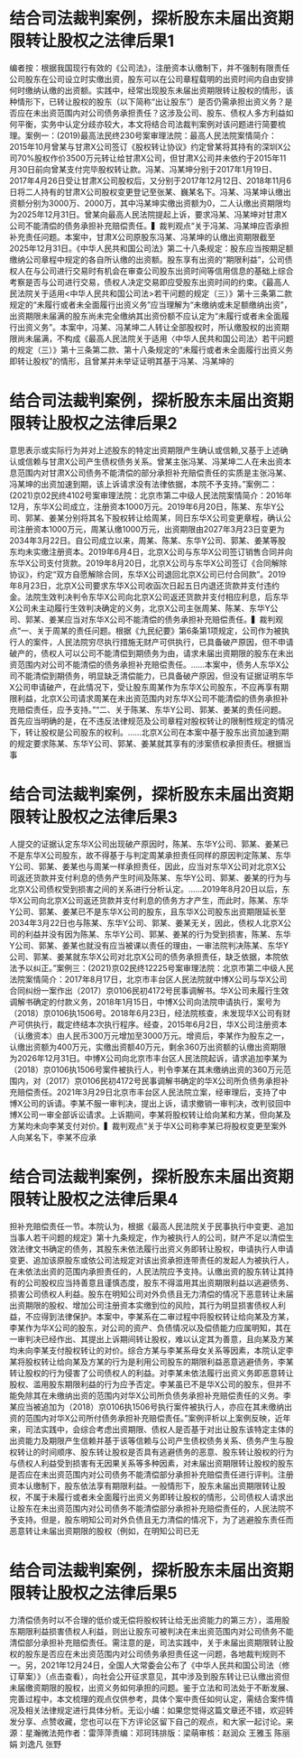 # 结合司法裁判案例，探析股东未届出资期限转让股权之法律后果1

编者按：根据我国现行有效的《公司法》，注册资本认缴制下，并不强制有限责任公司股东在公司设立时实缴出资，股东可以在公司章程载明的出资时间内自由安排何时缴纳认缴的出资额。实践中，经常出现股东未届出资期限转让股权的情形，该种情形下，已转让股权的股东（以下简称“出让股东”）是否仍需承担出资义务？是否应在未出资范围内对公司债务承担责任？这涉及公司、股东、债权人多方利益如何平衡，实务中认定分歧亦较大，本文将结合司法裁判案例对该问题进行简要梳理。案例一：(2019)最高法民终230号案审理法院：最高人民法院案情简介：2015年10月曾某与甘肃X公司签订《股权转让协议》约定曾某将其持有的深圳X公司70%股权作价3500万元转让给甘肃X公司，但甘肃X公司并未依约于2015年11月30日前向曾某支付完毕股权转让款。冯某、冯某坤分别于2017年1月19日、2017年4月26日受让甘肃X公司股权后，又分别于2017年12月12日、2018年11月6日将二人持有的甘肃X公司股权变更登记至张某、巍某名下。冯某、冯某坤认缴出资额分别为3000万、2000万，其中冯某坤实缴出资额为0，二人认缴出资期限均为2025年12月31日。曾某向最高人民法院提起上诉，要求冯某、冯某坤对甘肃X公司不能清偿的债务承担补充赔偿责任。▍裁判观点“关于冯某、冯某坤应否承担补充责任问题。本案中，甘肃X公司原股东冯某、冯某坤的认缴出资期限截至2025年12月31日。《中华人民共和国公司法》第二十八条规定：股东应当按期足额缴纳公司章程中规定的各自所认缴的出资额。股东享有出资的“期限利益”，公司债权人在与公司进行交易时有机会在审查公司股东出资时间等信用信息的基础上综合考察是否与公司进行交易，债权人决定交易即应受股东出资时间的约束。《最高人民法院关于适用<中华人民共和国公司法>若干问题的规定（三）》第十三条第二款规定的“未履行或者未全面履行出资义务”应当理解为“未缴纳或未足额缴纳出资”，出资期限未届满的股东尚未完全缴纳其出资份额不应认定为“未履行或者未全面履行出资义务”。本案中，冯某、冯某坤二人转让全部股权时，所认缴股权的出资期限尚未届满，不构成《最高人民法院关于适用〈中华人民共和国公司法〉若干问题的规定（三）》第十三条第二款、第十八条规定的“未履行或者未全面履行出资义务即转让股权”的情形，且曾某并未举证证明其基于冯某、冯某坤的

# 结合司法裁判案例，探析股东未届出资期限转让股权之法律后果2

意思表示或实际行为并对上述股东的特定出资期限产生确认或信赖,又基于上述确认或信赖与甘肃X公司产生债权债务关系。曾某主张冯某、冯某坤二人在未出资本息范围内对甘肃X公司债务不能清偿的部分承担补充赔偿责任的实质是主张冯某、冯某坤的出资加速到期，该上诉请求没有法律依据，本院不予支持。”案例二：(2021)京02民终4102号案审理法院：北京市第二中级人民法院案情简介：2016年12月，东华X公司成立，注册资本1000万元。2019年6月20日，陈某、东华Y公司、郭某、姜某分别将其名下股权转让给周某，同日东华X公司变更章程，确认公司注册资本1000万元，周某认缴1000万元，出资期限由2027年3月23日变更为2034年3月22日。自公司成立以来，周某、陈某、东华Y公司、郭某、姜某等股东均未实缴注册资本。2019年6月4日，北京X公司与东华X公司签订销售合同并向东华X公司支付货款。2019年8月20日，北京X公司与东华X公司签订《合同解除协议》，约定“双方自愿解除合同，东华X公司退回北京X公司已付合同款”。2019年8月23日，北京X公司要求东华X公司收函次日起五日内退还货款并支付违约金。法院生效判决判令东华X公司向北京X公司返还货款并支付相应利息，后东华X公司未主动履行生效判决确定的义务，北京X公司主张周某、陈某、东华Y公司、郭某、姜某应当对东华X公司不能清偿的债务承担补充赔偿责任。▍裁判观点“一、关于周某的责任问题。根据《九民纪要》第6条第1项规定，公司作为被执行人的案件，人民法院穷尽执行措施无财产可供执行，已具备破产原因，但不申请破产的，债权人可以公司不能清偿到期债务为由，请求未届出资期限的股东在未出资范围内对公司不能清偿的债务承担补充赔偿责任。……本案中，债务人东华X公司不能清偿到期债务，明显缺乏清偿能力，已具备破产原因，但没有证据证明东华X公司申请破产，在此情况下，受让股东周某作为东华X公司股东，不应再享有期限利益，北京X公司请求周某在未出资范围内对东华X公司不能清偿的债务承担补充赔偿责任，应予支持。”“二、关于陈某、东华Y公司、郭某、姜某的责任问题。首先应当明确的是，在不违反法律规范及公司章程对股权转让的限制性规定的情况下，转让股权是公司股东的权利。……北京X公司在本案中基于股东出资加速到期的规定要求陈某、东华Y公司、郭某、姜某就其享有的涉案债权承担责任。根据当事

# 结合司法裁判案例，探析股东未届出资期限转让股权之法律后果3

人提交的证据认定东华X公司出现破产原因时，陈某、东华Y公司、郭某、姜某已不是东华X公司股东，故不得基于与判定周某承担责任同样的原因判定陈某、东华Y公司、郭某、姜某也与周某一样承担责任，因此，应当对东华X公司对北京X公司返还货款并支付利息的债务产生时间及陈某、东华Y公司、郭某、姜某的行为与北京X公司债权受到损害之间的关系进行分析认定。……2019年8月20日以后，东华X公司向北京X公司返还货款并支付利息的债务方才产生，而此时，陈某、东华Y公司、郭某、姜某已不是东华X公司的股东，且东华X公司股东出资期限延长至2034年3月22日也与陈某、东华Y公司、郭某、姜某无关，因此，债权人北京X公司的利益并没有因为陈某、东华Y公司、郭某、姜某的行为受到损害，陈某、东华Y公司、郭某、姜某也就没有应当被课以责任的理由，一审法院判决陈某、东华Y公司、郭某、姜某就东华X公司对北京X公司的债务承担责任，缺乏依据，本院依法予以纠正。”案例三：(2021)京02民终12225号案审理法院：北京市第二中级人民法院案情简介：2017年8月17日，北京市丰台区人民法院就中博X公司与华X公司合同纠纷一案作出（2017）京0106民初4172号民事调解书。华X公司未履行生效调解书确定的付款义务，2018年1月15日，中博X公司向法院申请执行，案号为（2018）京0106执1506号。2018年6月23日，经法院核查，未发现华X公司有财产可供执行，裁定终结本次执行程序。经查，2015年6月2日，华X公司注册资本（认缴资本）由人民币300万元增加至3000万元。增资后，李某作为股东之一，认缴出资额为400万元，实缴出资额40万元，剩余360万出资额的认缴出资期限为2026年12月31日。中博X公司向北京市丰台区人民法院起诉，请求追加李某为（2018）京0106执1506号案件被执行人，判令李某在其未缴纳出资的360万元范围内，对（2017）京0106民初4172号民事调解书确定的华X公司所负债务承担补充赔偿责任。2021年3月29日北京市丰台区人民法院立案，经审理后，支持了中博X公司的诉请。李某不服一审判决，提出上诉，请求撤销一审判决，改判驳回中博X公司一审全部诉讼请求。上诉期间，李某将股权转让给向某和方某，但向某及方某均未向李某支付对价。▍裁判观点“关于华X公司称李某已将股权变更至案外人向某名下，李某不应承

# 结合司法裁判案例，探析股东未届出资期限转让股权之法律后果4

担补充赔偿责任一节。本院认为，根据《最高人民法院关于民事执行中变更、追加当事人若干问题的规定》第十九条规定，作为被执行人的公司，财产不足以清偿生效法律文书确定的债务，其股东未依法履行出资义务即转让股权，申请执行人申请变更、追加该原股东或依公司法规定对该出资承担连带责任的发起人为被执行人，在未依法出资的范围内承担责任的，人民法院应予支持。认缴出资的股东转让其持有的公司股权应当持善意且谨慎态度，股东不得滥用其出资期限利益以逃避债务、损害公司债权人利益。股东在明知公司对外负债且无力清偿的情况下恶意转让未届出资期限的股权、增加公司注册资本实缴到位的风险，其行为明显损害债权人利益，不应得到法律保护。本案中，李某系在二审过程中将股权转让给向某及方某，李某作为华X公司的股东，对公司的资产、负债情况以及偿债能力应属明知，其在一审判决已经作出、其提出上诉期间转让股权，难以认定其为善意，且向某及方某均未向李某支付股权转让的对价。综合方某与李某系母女关系等因素，本院认定李某将股权转让给向某及方某的行为是利用公司股东的期限利益恶意逃避债务，李某转让股权的行为侵害了公司债权人的利益。对李某未依法履行出资义务即恶意转让股权、滥用股东期限利益的行为应予否定。李某虽已不是华X公司的股东，但并不能免除其在未缴纳出资的范围内对华X公司所负债务承担补充赔偿责任的义务。李某应当被追加为（2018）京0106执1506号执行案件被执行人，亦应在其未缴纳出资的范围内对华X公司所付债务承担补充赔偿责任。”案例评析以上案例反映，近年来，司法实践中，会综合考虑出资期限、债权人是否基于对出让股东该特定主体的出资能力及期限产生信赖并基于该等信赖与公司产生债权债务关系、债务产生与股权转让的时间顺序、股东转让股权是否具有逃避债务的恶意、股东转让股权的行为与债权人利益受到损害有无因果关系等多种因素，对未届出资期限转让股权的股东是否应在未出资范围内对公司债务不能清偿部分承担补充赔偿责任进行评判。注册资本认缴制下，股东依法享有期限利益。一般情形下，股东未届出资期限转让股权，不属于未履行或者未全面履行出资义务即转让股权的情形，公司债权人请求出让股东在未出资范围内对公司债务不能清偿部分承担补充赔偿责任的，人民法院不予支持。但是，股东明知公司对外负债且无力清偿的情况下，为了逃避股东责任而恶意转让未届出资期限的股权（例如，在明知公司已无

# 结合司法裁判案例，探析股东未届出资期限转让股权之法律后果5

力清偿债务时以不合理的低价或无偿将股权转让给无出资能力的第三方），滥用股东期限利益损害债权人利益，则出让股东可被判决在未出资范围内对公司债务不能清偿部分承担补充赔偿责任。需注意的是，司法实践中，关于未届出资期限转让股权的股东是否应在未出资范围内对公司债务承担责任这一问题，各地裁判规则不一。另，2021年12月24日，全国人大常委会公布了《中华人民共和国公司法（修订草案）》（点击查看），向社会公开征求意见，其中涉及到股东转让已认缴出资但未届缴资期限的股权，出资义务如何承担的问题。鉴于立法和司法处于不断发展、完善过程中，本文梳理的观点仅供参考，具体个案中责任如何认定，需结合案件情况及相关法律规定进行具体分析。无讼小编：如果您觉得这篇文章还不错，欢迎转发分享、点赞收藏，您也可以在下方评论区留下自己的观点，和大家一起讨论。来源：星瀚微法苑作者：雷萍萍责编：邓珂玮排版：梁萌审核：赵润众 王雅玉 陈丽娟 刘逸凡 张野

